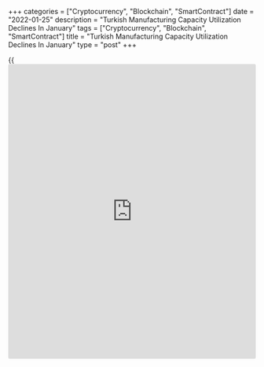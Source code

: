 +++
categories = ["Cryptocurrency", "Blockchain", "SmartContract"]
date = "2022-01-25"
description = "Turkish Manufacturing Capacity Utilization Declines In January"
tags = ["Cryptocurrency", "Blockchain", "SmartContract"]
title = "Turkish Manufacturing Capacity Utilization Declines In January"
type = "post"
+++

{{<iframe id="large-banner" src="https://www.bounty.group/#slide=18.0" width="100%" height="600" scrolling="no" style="border: 0px solid rgb(216, 221, 230); border-radius: 3px;">}}

Turkey's manufacturing capacity utilization rate decreased in January,
figures from the Turkish central bank showed on Tuesday.

The capacity utilization rate fell to 77.6 percent in January from 78.7
percent in December.

On a seasonally adjusted basis, the capacity utilization rate decreased
to 78.0 percent in January from 78.4 percent in the prior month.

Separate data from the central bank showed that the manufacturing
confidence index grew to 109.5 in January from 106.1 in December.

The seasonally adjusted manufacturing confidence index rose to 111.9 in
January from 110.1 in the previous month.

For comments and feedback [contact](https://www.playgroundfx.com/contact/): editorial@rtt[news](https://www.letsplayfx.com/blog/forex-news-website/).com

[Economic News][1]

 **What parts of the world are seeing the best (and worst) economic
performances lately? Click[here][2] to check out our [Econ Scorecard][2]
and find out! See up-to-the-moment [ranking](https://www.playgroundfx.com/blog/crypto-exchange-ranking/)s for the best and worst
performers in [GDP][2], [unemployment rate][3], [inflation][4] and much
more.**

   1. www.rtt[news](https://www.letsplayfx.com/blog/forex-news-website/).com/Content/EconomicNews.aspx
   2. www.rtt[news](https://www.letsplayfx.com/blog/forex-news-website/).com/economic-scorecard/world-rank/GDP/highest-performance.aspx
   3. www.rtt[news](https://www.letsplayfx.com/blog/forex-news-website/).com/economic-scorecard/world-rank/unemployment-rate/lowest-performance.aspx
   4. www.rtt[news](https://www.letsplayfx.com/blog/forex-news-website/).com/economic-scorecard/world-rank/CPI/highest-performance.aspx